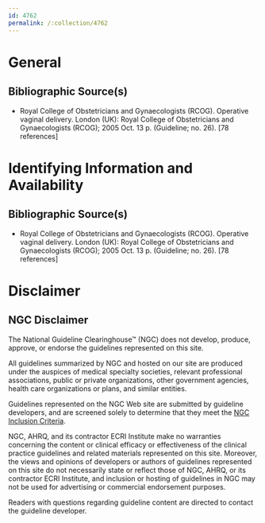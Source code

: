 ```yaml
---
id: 4762
permalink: /:collection/4762
---
```


# General

## Bibliographic Source(s)

- Royal College of Obstetricians and Gynaecologists (RCOG). Operative vaginal delivery. London (UK): Royal College of Obstetricians and Gynaecologists (RCOG); 2005 Oct. 13 p. (Guideline; no. 26). [78 references]

# Identifying Information and Availability

## Bibliographic Source(s)

- Royal College of Obstetricians and Gynaecologists (RCOG). Operative vaginal delivery. London (UK): Royal College of Obstetricians and Gynaecologists (RCOG); 2005 Oct. 13 p. (Guideline; no. 26). [78 references]

# Disclaimer

## NGC Disclaimer

The National Guideline Clearinghouse™ (NGC) does not develop, produce, approve, or endorse the guidelines represented on this site.

All guidelines summarized by NGC and hosted on our site are produced under the auspices of medical specialty societies, relevant professional associations, public or private organizations, other government agencies, health care organizations or plans, and similar entities.

Guidelines represented on the NGC Web site are submitted by guideline developers, and are screened solely to determine that they meet the [NGC Inclusion Criteria](/help-and-about/summaries/inclusion-criteria).

NGC, AHRQ, and its contractor ECRI Institute make no warranties concerning the content or clinical efficacy or effectiveness of the clinical practice guidelines and related materials represented on this site. Moreover, the views and opinions of developers or authors of guidelines represented on this site do not necessarily state or reflect those of NGC, AHRQ, or its contractor ECRI Institute, and inclusion or hosting of guidelines in NGC may not be used for advertising or commercial endorsement purposes.

Readers with questions regarding guideline content are directed to contact the guideline developer.

